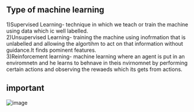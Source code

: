 ## Type of machine learning 
1)Supervised Learning- technique in which we teach or train the machine using data which ic well labelled.<br/>
2)Unsupervised Learning- training the machine using inofrmation that is unlabelled and allowing the algortihm to act on that information without guidance.It finds pominent features.<br/>
3)Reinforcement learning- machine learning where an agent is put in an enviromnetn and he learns to behnave in theis nvirnomnet by performing certain actions and observing the rewaeds which its gets from actions.<br/>
## important 
![image](https://github.com/ar7937/CodingNotes/assets/83566191/e3ed2b3a-49de-4afb-8fa8-c665c2c4cb90)
